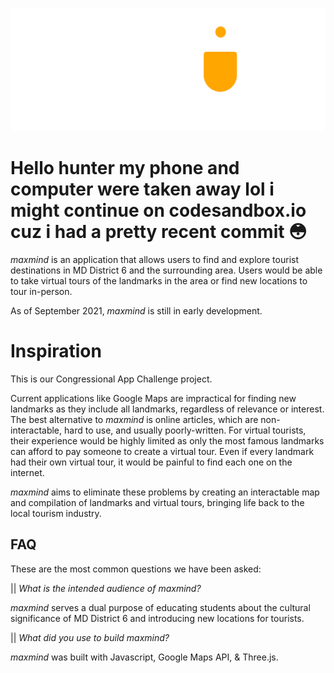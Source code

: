 ![Image of logo](./pictures/logo1.png)

# Hello hunter my phone and computer were taken away lol i might continue on codesandbox.io cuz i had a pretty recent commit 😳

*maxmind* is an application that allows users to find and explore tourist destinations in MD District 6 and the surrounding area. Users would be able to take virtual tours of the landmarks in the area or find new locations to tour in-person.

As of September 2021, *maxmind* is still in early development.

# Inspiration

This is our Congressional App Challenge project.

Current applications like Google Maps are impractical for finding new landmarks as they include all landmarks, regardless of relevance or interest. The best alternative to *maxmind* is online articles, which are non-interactable, hard to use, and usually poorly-written. For virtual tourists, their experience would be highly limited as only the most famous landmarks can afford to pay someone to create a virtual tour. Even if every landmark had their own virtual tour, it would be painful to find each one on the internet. 

*maxmind* aims to eliminate these problems by creating an interactable map and compilation of landmarks and virtual tours, bringing life back to the local tourism industry.

## FAQ
These are the most common questions we have been asked:

|| *What is the intended audience of maxmind?*

*maxmind* serves a dual purpose of educating students about the cultural significance of MD District 6 and introducing new locations for tourists.

|| *What did you use to build maxmind?*

*maxmind* was built with Javascript, Google Maps API, & Three.js.
